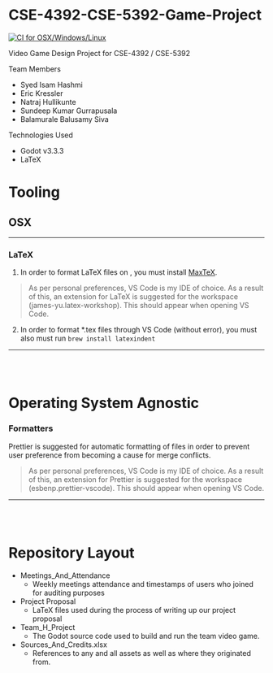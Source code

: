 # CSE-4392-CSE-5392-Game-Project

[![CI for OSX/Windows/Linux ](https://github.com/syedisamhashmi/CSE-4392-CSE-5392-Game-Project/actions/workflows/build-godot-pipeline.yml/badge.svg)](https://github.com/syedisamhashmi/CSE-4392-CSE-5392-Game-Project/actions/workflows/build-godot-pipeline.yml)


Video Game Design Project for CSE-4392 / CSE-5392

Team Members

- Syed Isam Hashmi
- Eric Kressler
- Natraj Hullikunte
- Sundeep Kumar Gurrapusala
- Balamurale Balusamy Siva

Technologies Used

- Godot v3.3.3
- LaTeX

# Tooling

## OSX

---

### LaTeX

1. In order to format LaTeX files on , you must install [MaxTeX](http://www.tug.org/mactex/).

> As per personal preferences, VS Code is my IDE of choice.
> As a result of this, an extension for LaTeX is suggested
> for the workspace (james-yu.latex-workshop). This should appear
> when opening VS Code.

2. In order to format \*.tex files through VS Code (without error), you must also must run `brew install latexindent`

---

<br/>
<br/>

# Operating System Agnostic

### Formatters

Prettier is suggested for automatic formatting of
files in order to prevent user preference from becoming
a cause for merge conflicts.

> As per personal preferences, VS Code is my IDE of choice.
> As a result of this, an extension for Prettier is suggested
> for the workspace (esbenp.prettier-vscode). This should appear
> when opening VS Code.

---

<br/>
<br/>

# Repository Layout

- Meetings_And_Attendance
  - Weekly meetings attendance and timestamps of
    users who joined for auditing purposes
- Project Proposal
  - LaTeX files used during the process of
    writing up our project proposal
- Team_H_Project
  - The Godot source code used to build and run the team video game.
- Sources_And_Credits.xlsx
  - References to any and all assets as well as where they originated from.
